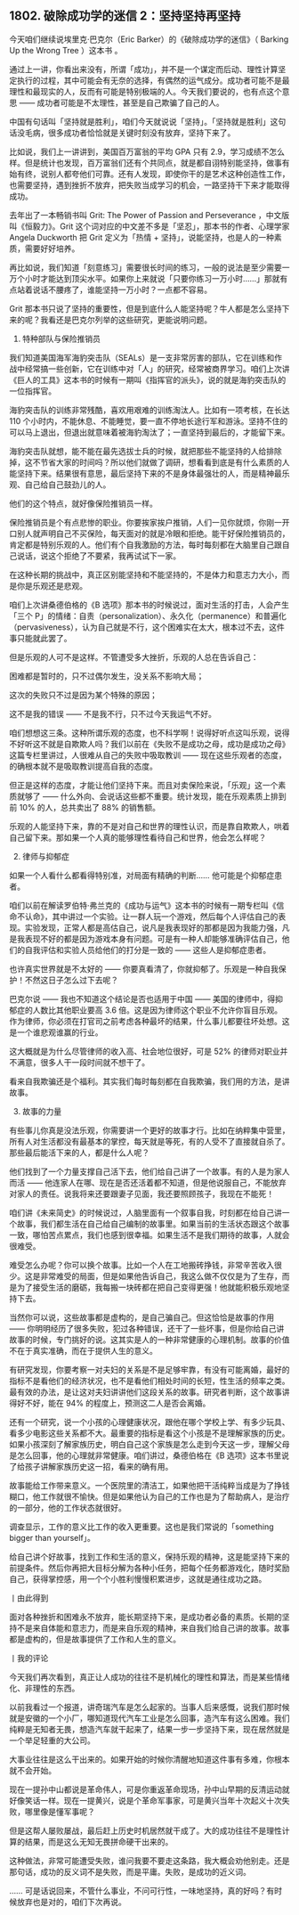 ## 1802. 破除成功学的迷信 2：坚持坚持再坚持

今天咱们继续说埃里克·巴克尔（Eric Barker）的《破除成功学的迷信》（ Barking Up the Wrong Tree ）这本书 。

通过上一讲，你看出来没有，所谓「成功」，并不是一个谋定而后动、理性计算坚定执行的过程，其中可能会有无奈的选择，有偶然的运气成分。成功者可能不是最理性和最现实的人，反而有可能是特别极端的人。今天我们要说的，也有点这个意思 —— 成功者可能是不太理性，甚至是自己欺骗了自己的人。

中国有句话叫「坚持就是胜利」，咱们今天就说说「坚持」。「坚持就是胜利」这句话没毛病，很多成功者恰恰就是关键时刻没有放弃，坚持下来了。

比如说，我们上一讲讲到，美国百万富翁的平均 GPA 只有 2.9，学习成绩不怎么样。但是统计也发现，百万富翁们还有个共同点，就是都自诩特别能坚持，做事有始有终，说别人都夸他们可靠。还有人发现，即使你干的是艺术这种创造性工作，也需要坚持，遇到挫折不放弃，把失败当成学习的机会，一路坚持干下来才能取得成功。

去年出了一本畅销书叫 Grit: The Power of Passion and Perseverance ，中文版叫《恒毅力》。Grit 这个词对应的中文差不多是「坚忍」，那本书的作者、心理学家 Angela Duckworth 把 Grit 定义为「热情 + 坚持」，说能坚持，也是人的一种素质，需要好好培养。

再比如说，我们知道「刻意练习」需要很长时间的练习，一般的说法是至少需要一万个小时才能达到顶尖水平。如果你上来就说「只要你练习一万小时……」那就有点站着说话不腰疼了，谁能坚持一万小时？一点都不容易。

Grit 那本书只说了坚持的重要性，但是到底什么人能坚持呢？牛人都是怎么坚持下来的呢？我看还是巴克尔列举的这些研究，更能说明问题。

1. 特种部队与保险推销员

我们知道美国海军海豹突击队（SEALs）是一支非常厉害的部队，它在训练和作战中经常搞一些创新，它在训练中对「人」的研究，经常被商界学习。咱们上次讲《巨人的工具》这本书的时候有一期叫《指挥官的派头》，说的就是海豹突击队的一位指挥官。

海豹突击队的训练非常残酷，喜欢用艰难的训练淘汰人。比如有一项考核，在长达 110 个小时内，不能休息、不能睡觉，要一直不停地长途行军和游泳。坚持不住的可以马上退出，但退出就意味着被海豹淘汰了；一直坚持到最后的，才能留下来。

海豹突击队就想，能不能在最先选拔士兵的时候，就把那些不能坚持的人给排除掉，这不节省大家的时间吗？所以他们就做了调研，想看看到底是有什么素质的人能坚持下来。结果很有意思，最后坚持下来的不是身体最强壮的人，而是精神最乐观、自己给自己鼓劲儿的人。

他们的这个特点，就好像保险推销员一样。

保险推销员是个有点悲惨的职业。你要挨家挨户推销，人们一见你就烦，你刚一开口别人就声明自己不买保险，每天面对的就是冷眼和拒绝。能干好保险推销员的，肯定都是特别乐观的人。他们有个自我激励的方法，每时每刻都在大脑里自己跟自己说话，说这个拒绝了不要紧，我再试试下一家。

在这种长期的挑战中，真正区别能坚持和不能坚持的，不是体力和意志力大小，而是你是乐观还是悲观。

咱们上次讲桑德伯格的《B 选项》那本书的时候说过，面对生活的打击，人会产生「三个 P」的情绪：自责（personalization）、永久化（permanence）和普遍化（pervasiveness），认为自己就是不行，这个困难实在太大，根本过不去，这件事只能就此罢了。

但是乐观的人可不是这样。不管遭受多大挫折，乐观的人总在告诉自己：

困难都是暂时的，只不过偶尔发生，没关系不影响大局；

这次的失败只不过是因为某个特殊的原因；

这不是我的错误 —— 不是我不行，只不过今天我运气不好。

咱们想想这三条。这种所谓乐观的态度，也不科学啊！说得好听点这叫乐观，说得不好听这不就是自欺欺人吗？我们以前在《失败不是成功之母，成功是成功之母》这篇专栏里讲过，人很难从自己的失败中吸取教训 —— 现在这些乐观者的态度，的确根本就不是吸取教训提高自我的态度。

但正是这样的态度，才能让他们坚持下来。而且对卖保险来说，「乐观」这一个素质就够了 —— 什么外向、会说话这些都不重要。统计发现，能在乐观素质上排到前 10% 的人，总共卖出了 88% 的销售额。

乐观的人能坚持下来，靠的不是对自己和世界的理性认识，而是靠自欺欺人，哄着自己留下来。那如果一个人真的能够理性看待自己和世界，他会怎么样呢？

2. 律师与抑郁症

如果一个人看什么都看得特别准，对局面有精确的判断…… 他可能是个抑郁症患者。

咱们以前在解读罗伯特·弗兰克的《成功与运气》这本书的时候有一期专栏叫《信命不认命》，其中讲过一个实验。让一群人玩一个游戏，然后每个人评估自己的表现。实验发现，正常人都是高估自己，说凡是我表现好的那都是因为我能力强，凡是我表现不好的都是因为游戏本身有问题。可是有一种人却能够准确评估自己，他们的自我评估和实验人员给他们的打分是一致的 —— 这些人是抑郁症患者。

也许真实世界就是不太好的 —— 你要真看清了，你就抑郁了。乐观是一种自我保护！不然这日子怎么过下去呢？

巴克尔说 —— 我也不知道这个结论是否也适用于中国 —— 美国的律师中，得抑郁症的人数比其他职业要高 3.6 倍。这是因为律师这个职业不允许你盲目乐观。作为律师，你必须在打官司之前考虑各种最坏的结果，什么事儿都要往坏处想。这是一个谁悲观谁赢的行业。

这大概就是为什么尽管律师的收入高、社会地位很好，可是 52% 的律师对职业并不满意，很多人干一段时间就不想干了。

看来自我欺骗还是个福利。其实我们每时每刻都在自我欺骗，我们用的方法，是讲故事。

3. 故事的力量

有些事儿你真是没法乐观，你需要讲一个更好的故事才行。比如在纳粹集中营里，所有人对生活都没有最基本的掌控，每天就是等死，有的人受不了直接就自杀了。那些最后能活下来的人，都是什么人呢？

他们找到了一个力量支撑自己活下去，他们给自己讲了一个故事。有的人是为家人而活 —— 他连家人在哪、现在是否还活着都不知道，但是他说服自己，不能放弃对家人的责任。说我将来还要跟妻子见面，我还要照顾孩子，我现在不能死！

咱们讲《未来简史》的时候说过，人脑里面有一个叙事自我，时刻都在给自己讲一个故事，我们都生活在自己给自己编制的故事里。如果当前的生活状态跟这个故事一致，哪怕苦点累点，我们也感到很幸福。如果生活不是我们期待的故事，人就会很难受。

难受怎么办呢？你可以换个故事。比如一个人在工地搬砖挣钱，非常辛苦收入很少。这是非常难受的局面，但是如果他告诉自己，我这么做不仅仅是为了生存，而是为了接受生活的磨砺，我每搬一块砖都在把自己变得更强！他就能积极乐观地坚持下去。

当然你可以说，这些故事都是虚构的，是自己骗自己。但这恰恰是故事的作用 —— 你明明经历了很多失败，犯过各种错误，还干了一些坏事，但是你给自己讲故事的时候，专门挑好的说。这其实是人的一种非常健康的心理机制。故事的价值不在于真实准确，而在于提供人生的意义。

有研究发现，你要考察一对夫妇的关系是不是足够牢靠，有没有可能离婚，最好的指标不是看他们的经济状况，也不是看他们相处时间的长短，性生活的频率之类。最有效的办法，是让这对夫妇讲讲他们这段关系的故事。研究者判断，这个故事讲得好不好，能在 94% 的程度上，预测这二人是否会离婚。

还有一个研究，说一个小孩的心理健康状况，跟他在哪个学校上学、有多少玩具、看多少电影这些关系都不大。最重要的指标是看这个小孩是不是理解家族的历史。如果小孩深刻了解家族历史，明白自己这个家族是怎么走到今天这一步，理解父母是怎么回事，他的心理就非常健康。咱们讲过，桑德伯格在《B 选项》这本书里说了给孩子讲解家族历史这一招，看来的确有用。

故事能给工作带来意义。一个医院里的清洁工，如果他把干活纯粹当成是为了挣钱糊口，他工作就很不愉快。但是如果他认为自己的工作也是为了帮助病人，是治疗的一部分，他的工作状态就很好。

调查显示，工作的意义比工作的收入更重要。这也是我们常说的「something bigger than yourself」。

给自己讲个好故事，找到工作和生活的意义，保持乐观的精神，这是能坚持下来的前提条件。然后你再把大目标分解为各种小任务，把每个任务都游戏化，随时奖励自己，获得掌控感，用一个个小胜利慢慢积累进步，这就是通往成功之路。

丨由此得到

面对各种挫折和困难永不放弃，能长期坚持下来，是成功者必备的素质。长期的坚持不是来自体能和意志力，而是来自乐观的精神，来自我们给自己讲的故事。故事都是虚构的，但是故事提供了工作和人生的意义。

丨我的评论

今天我们再次看到，真正让人成功的往往不是机械化的理性和算法，而是某些情绪化、非理性的东西。

以前我看过一个报道，讲奇瑞汽车是怎么起家的。当事人后来感慨，说我们那时候就是安徽的一个小厂，哪知道现代汽车工业是怎么回事，造汽车有这么困难。我们纯粹是无知者无畏，想造汽车就干起来了，结果一步一步坚持下来，现在居然就是一个举足轻重的大公司。

大事业往往是这么干出来的。如果开始的时候你清醒地知道这件事有多难，你根本就不会开始。

现在一提孙中山都说是革命伟人，可是你重返革命现场，孙中山早期的反清运动就好像笑话一样。现在一提黄兴，说是个革命军事家，可是黄兴当年十次起义十次失败，哪里像是懂军事呢？

但是这帮人屡败屡战，最后赶上历史时机居然就干成了。大的成功往往不是理性计算的结果，而是这么无知无畏拼命硬干出来的。

这种做法，非常可能遭受失败，谁问我要不要走这条路，我大概会劝他别走。还是那句话，成功的反义词不是失败，而是平庸。失败，是成功的近义词。

…… 可是话说回来，不管什么事业，不问可行性，一味地坚持，真的好吗？有时候放弃也是对的，咱们下次再说。
